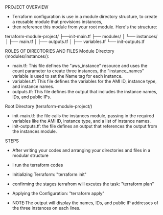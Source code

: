 PROJECT OVERVIEW
- Terraform configuration is use in a module directory structure, to create a reusable module that provisions instances,
- then reference this module from your root module. Here's the structure:

terraform-module-project/
├──init-main.tf
├── modules/
│   └── instances/
│       ├── main.tf
│       ├── outputs.tf
│       ├── variables.tf
└── init-outputs.tf

ROLES OF DIRECTORIES AND FILES
Module Directory (modules/instances/):
- main.tf: This file defines the "aws_instance" resource and uses the count parameter to create three instances, 
  the "instance_names" variable is used to set the Name tag for each instance.
- variables.tf: This file defines the variables for the AMI ID, instance type, and instance names.
- outputs.tf: This file defines the output that includes the instance names, IDs, and public IPs.

Root Directory (terraform-module-project/)
- init-main.tf: the file calls the instances module, passing in the required variables like the AMI ID, instance type, and a list of instance names.
- init-outputs.tf: the file defines an output that references the output from the instances module.

STEPS
- After writing your codes and arranging your directories and files in a modular structure
- I run the terraform codes
- Initializing Terraform: "terraform init"
- confirming the stages terrafrom will excutes the task: "terraform plan"
- Applying the Configuration: "terraform apply"

- NOTE:The output will display the names, IDs, and public IP addresses of the three instances on each lines.


